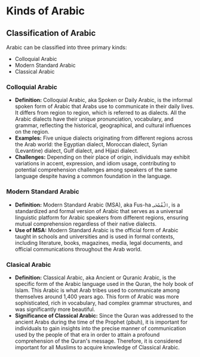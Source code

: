 # Kinds of Arabic
## Classification of Arabic
Arabic can be classified into three primary kinds:
- Colloquial Arabic 
- Modern Standard Arabic
- Classical Arabic
### Colloquial Arabic
- **Definition:** Colloquial Arabic, aka Spoken or Daily Arabic, is the informal spoken form of Arabic that Arabs use to communicate in their daily lives. It differs from region to region, which is referred to as dialects. All the Arabic dialects have their unique pronunciation, vocabulary, and grammar, reflecting the historical, geographical, and cultural influences on the region.
- **Examples:** Five unique dialects originating from different regions across the Arab world: the Egyptian dialect, Moroccan dialect, Syrian (Levantine) dialect, Gulf dialect, and Hijazi dialect.
- **Challenges:** Depending on their place of origin, individuals may exhibit variations in accent, expression, and idiom usage, contributing to potential comprehension challenges among speakers of the same language despite having a common foundation in the language.

### Modern Standard Arabic
- **Definition:** Modern Standard Arabic (MSA), aka Fus-ha `الْفُصْحَى`, is a standardized and formal version of Arabic that serves as a universal linguistic platform for Arabic speakers from different regions, ensuring mutual comprehension regardless of their native dialects.
- **Use of MSA:** Modern Standard Arabic is the official form of Arabic taught in schools and universities and is used in formal contexts, including literature, books, magazines, media, legal documents, and official communications throughout the Arab world.

### Clasical Arabic
- **Definition:** Classical Arabic, aka Ancient or Quranic Arabic, is the specific form of the Arabic language used in the Quran, the holy book of Islam. This Arabic is what Arab tribes used to communicate among themselves around 1,400 years ago. This form of Arabic was more sophisticated, rich in vocabulary, had complex grammar structures, and was significantly more beautiful.
- **Significance of Classical Arabic:** Since the Quran was addressed to the ancient Arabs during the time of the Prophet (pbuh), it is important for individuals to gain insights into the precise manner of communication used by the people of that era in order to attain a profound comprehension of the Quran's message. Therefore, it is considered important for all Muslims to acquire knowledge of Classical Arabic.


